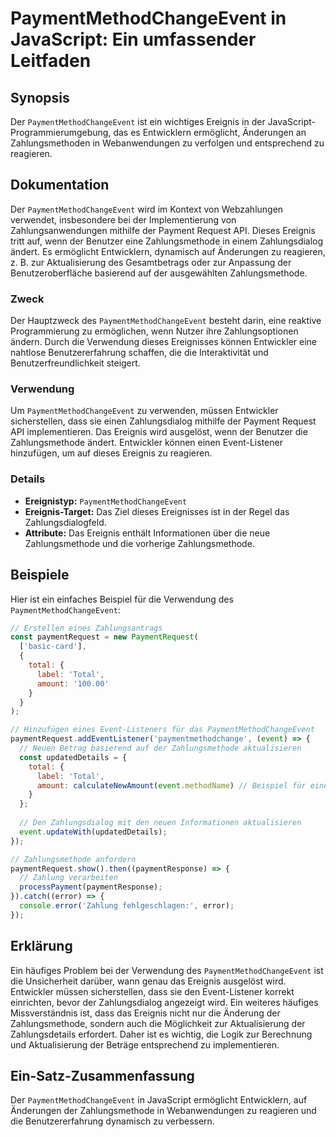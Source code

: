 <!--
Meta Description: # PaymentMethodChangeEvent in JavaScript: Ein umfassender Leitfaden ## Synopsis Der `PaymentMethodChangeEvent` ist ein wichtiges Ereignis in der JavaS...
Meta Keywords: der, die, paymentmethodchangeevent, zahlungsmethode, ereignis
-->

# PaymentMethodChangeEvent in JavaScript: Ein umfassender Leitfaden

## Synopsis
Der `PaymentMethodChangeEvent` ist ein wichtiges Ereignis in der JavaScript-Programmierumgebung, das es Entwicklern ermöglicht, Änderungen an Zahlungsmethoden in Webanwendungen zu verfolgen und entsprechend zu reagieren.

## Dokumentation
Der `PaymentMethodChangeEvent` wird im Kontext von Webzahlungen verwendet, insbesondere bei der Implementierung von Zahlungsanwendungen mithilfe der Payment Request API. Dieses Ereignis tritt auf, wenn der Benutzer eine Zahlungsmethode in einem Zahlungsdialog ändert. Es ermöglicht Entwicklern, dynamisch auf Änderungen zu reagieren, z. B. zur Aktualisierung des Gesamtbetrags oder zur Anpassung der Benutzeroberfläche basierend auf der ausgewählten Zahlungsmethode.

### Zweck
Der Hauptzweck des `PaymentMethodChangeEvent` besteht darin, eine reaktive Programmierung zu ermöglichen, wenn Nutzer ihre Zahlungsoptionen ändern. Durch die Verwendung dieses Ereignisses können Entwickler eine nahtlose Benutzererfahrung schaffen, die die Interaktivität und Benutzerfreundlichkeit steigert.

### Verwendung
Um `PaymentMethodChangeEvent` zu verwenden, müssen Entwickler sicherstellen, dass sie einen Zahlungsdialog mithilfe der Payment Request API implementieren. Das Ereignis wird ausgelöst, wenn der Benutzer die Zahlungsmethode ändert. Entwickler können einen Event-Listener hinzufügen, um auf dieses Ereignis zu reagieren.

### Details
- **Ereignistyp:** `PaymentMethodChangeEvent`
- **Ereignis-Target:** Das Ziel dieses Ereignisses ist in der Regel das Zahlungsdialogfeld.
- **Attribute:** Das Ereignis enthält Informationen über die neue Zahlungsmethode und die vorherige Zahlungsmethode.

## Beispiele
Hier ist ein einfaches Beispiel für die Verwendung des `PaymentMethodChangeEvent`:

```javascript
// Erstellen eines Zahlungsantrags
const paymentRequest = new PaymentRequest(
  ['basic-card'],
  {
    total: {
      label: 'Total',
      amount: '100.00'
    }
  }
);

// Hinzufügen eines Event-Listeners für das PaymentMethodChangeEvent
paymentRequest.addEventListener('paymentmethodchange', (event) => {
  // Neuen Betrag basierend auf der Zahlungsmethode aktualisieren
  const updatedDetails = {
    total: {
      label: 'Total',
      amount: calculateNewAmount(event.methodName) // Beispiel für eine Funktion zur Berechnung
    }
  };
  
  // Den Zahlungsdialog mit den neuen Informationen aktualisieren
  event.updateWith(updatedDetails);
});

// Zahlungsmethode anfordern
paymentRequest.show().then((paymentResponse) => {
  // Zahlung verarbeiten
  processPayment(paymentResponse);
}).catch((error) => {
  console.error('Zahlung fehlgeschlagen:', error);
});
```

## Erklärung
Ein häufiges Problem bei der Verwendung des `PaymentMethodChangeEvent` ist die Unsicherheit darüber, wann genau das Ereignis ausgelöst wird. Entwickler müssen sicherstellen, dass sie den Event-Listener korrekt einrichten, bevor der Zahlungsdialog angezeigt wird. Ein weiteres häufiges Missverständnis ist, dass das Ereignis nicht nur die Änderung der Zahlungsmethode, sondern auch die Möglichkeit zur Aktualisierung der Zahlungsdetails erfordert. Daher ist es wichtig, die Logik zur Berechnung und Aktualisierung der Beträge entsprechend zu implementieren.

## Ein-Satz-Zusammenfassung
Der `PaymentMethodChangeEvent` in JavaScript ermöglicht Entwicklern, auf Änderungen der Zahlungsmethode in Webanwendungen zu reagieren und die Benutzererfahrung dynamisch zu verbessern.